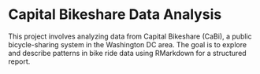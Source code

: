 # Capital Bikeshare Data Analysis
This project involves analyzing data from Capital Bikeshare (CaBi), a public bicycle-sharing system in the Washington DC area. The goal is to explore and describe patterns in bike ride data using RMarkdown for a structured report.
